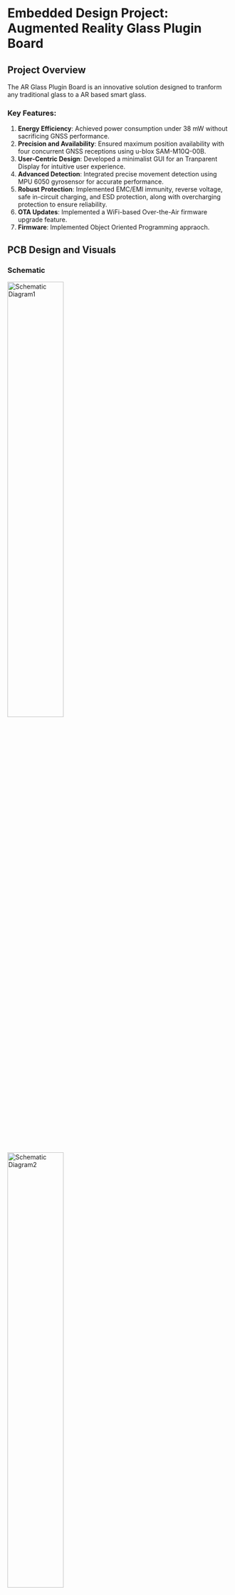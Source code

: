 # Embedded Design Project: Augmented Reality Glass Plugin Board

## Project Overview
The AR Glass Plugin Board is an innovative solution designed to tranform any traditional glass to a AR based smart glass.

### Key Features:
1. **Energy Efficiency**: Achieved power consumption under 38 mW without sacrificing GNSS performance.
2. **Precision and Availability**: Ensured maximum position availability with four concurrent GNSS receptions using u-blox SAM-M10Q-00B.
3. **User-Centric Design**: Developed a minimalist GUI for an Tranparent Display for intuitive user experience.
4. **Advanced Detection**: Integrated precise movement detection using MPU 6050 gyrosensor for accurate performance.
5. **Robust Protection**: Implemented EMC/EMI immunity, reverse voltage, safe in-circuit charging, and ESD protection, along with overcharging protection to ensure reliability.
6. **OTA Updates**: Implemented a WiFi-based Over-the-Air firmware upgrade feature.
7.  **Firmware**: Implemented Object Oriented Programming appraoch.

## PCB Design and Visuals

### Schematic
<img src="Titan_Sheet_1.jpg" alt="Schematic Diagram1" width="50%" />
<img src="Titan_Sheet_2.jpg" alt="Schematic Diagram2" width="50%" />

### PCB Layout
<img src="Top_Layer.png" alt="Top Layer" width="50%" />
<img src="Bottom_Layout.png" alt="Bottom Layer" width="50%" />
<img src="All_Layout.png" alt="Trace Layer" width="50%" />

### 3D Rendering View
<img src="Rendering1.png" alt="3D View1" width="50%" />
<img src="Rendering2.png" alt="3D View2" width="50%" />

### Fabricated View
<img src="Rendering1.png" alt="Real View1" width="50%" />
<img src="Rendering2.png" alt="Real View2" width="50%" />

## Graphical User Interface Design
<img src="gui_design.png" alt="gui_flow" width="90%" />
<img src="gui_real_view1.jpg" alt="Real View1" width="50%" />
<img src="gui_real_view2.jpg" alt="Real View2" width="50%" />
<img src="gui_real_view3.jpg" alt="Real View3" width="50%" />

## Over-the-Air Web Interface Design
<img src="OTA_view1.jpg" alt="OTA View1" width="50%" />
<img src="OTA_view2.jpg" alt="OTA View2" width="50%" />


## Contributions
Contributions are welcome! If you have suggestions or improvements, feel free to fork this repository and submit a pull request.
